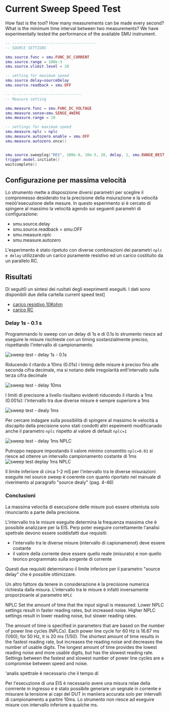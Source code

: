 # Current Sweep Speed Test

How fast is the tool? How many measurements can be made every second? What is the minimum time interval between two measurements? We have experimentally tested the performance of the available SMU instrument.

```lua
-- -------------------------------------
-- SOURCE SETTIGNS

smu.source.func = smu.FUNC_DC_CURRENT
smu.source.range = 100e-3
smu.source.vlimit.level = 20

-- setting for maximum speed 
smu.source.delay=sourceDelay
smu.source.readback = smu.OFF

-- -------------------------------
-- Measure setting

smu.measure.func = smu.FUNC_DC_VOLTAGE
smu.measure.sense=smu.SENSE_4WIRE
smu.measure.range = 10

-- settings for maximum speed
smu.measure.nplc = nplc
smu.measure.autozero.enable = smu.OFF
smu.measure.autozero.once()


smu.source.sweeplog("RES", 100e-6, 10e-3, 10, delay, 1, smu.RANGE_BEST, smu.OFF)
trigger.model.initiate()
waitcomplete()
```

## Configurazione per massima velocità

Lo strumento mette a disposizione diversi parametri per sceglire il compromesso desiderato tra la precisione della msiurazione e la velocità meòò'esecuzione delle mesure. In questo esperimento si è cercato di spingere al massimo la velocità agendo sui seguenti parametri di configurazione:

- smu.source.delay
- smu.source.readback = smu.OFF
- smu.measure.nplc
- smu.measure.autozero

L'esperimento è stato ripetuto con diverse combinazioni dei parametri `nplc e delay` utilizzando un carico puramente resistivo ed un carico costituito da un parallelo RC.

## Risultati

Di seguit0 un sintesi dei rusltati degli eseprimenti eseguiti. I dati sono disponibili due della cartella current speed test]

- [carico resistivo 10Kohm](../current-sweep-speed-test/current_sweep_test_R10K_LOAD.txt) 
- [carico RC](../current-sweep-speed-test/current_sweep_test_R10K_LOAD.txt)

### Delay 1s - 0.1 s

Programmando lo sweep con un delay di 1s e di 0.1s lo strumento riesce ad eseguire le misure rischieste con un timing sostanzialmente preciso, rispettando l'intervallo di campionamento.

![sweep test - delay 1s - 0.1s](media/currrent_sweep_test_100ms.png)

Riducendo il ritardo a 10ms (0.01s) i timing delle misure è preciso fino alle seconda cifra decimale, ma si notano delle irregolarità enll'intervallo sulla terza cifra decimale

![sweep test - delay 10ms](../media/currrent_sweep_test_10ms.png)

I limiti di precisone a livello risultano evidenti riducendo il ritardo a 1ms (0.001s): l'intervallo tra due diverse misure è sempre superiore a 1ms

![sweep test - dealy 1ms](../media/currrent_sweep_test_1ms.png)

Per cercare indagare sulla possibilità di spingere al massimo le velocità a discapito della precisione sono stati condotti altri espeimenti modificanado anche il parametro `nplc` rispetto al valore di default `nplc=1`

![sweep test - delay 1ms NPLC](media/currrent_sweep_test_1ms._npcl.png)

Putroppo neppure impostando il valore minimo consentito `nplc=0.01` si riesce ad ottenre un intervallo campionamento costante di 1ms
![sweep test deplay 1ms NPLC](media/currrent_sweep_test_1ms._npcl_RC_load.png)

Il limite inferiore di circa 1-2 mS per l'intervallo tra le diverse misurazioni eseguite nel source sweep è coerente con quanto riportato nel manuale di riverimento al paragrafo "source dealy" (pag. 4-46)

### Conclusioni

La massima velocità di esecuzione delle misure può essere ottentuta solo rinuncianto a parte della precisione.

L'intervallo tra le misure eseguite determina la frequenza massima che è possibile analizzare per la EIS. Perp poter eseguire correttamente l'analisi spettrale devono essere soddisfatti due requisiti:

- l'intervallo tra le diverse misure (intervallo di capionamenot) deve essere costante
- il valore della corrente deve essere quello reale (misurato) e non quello teorico programmato sulla sorgente di corrente
  
Questi due requisiti determinano il limite inferiore per il parametro "source delay" che è possible ottimizzare.

Un altro fattore da tenere in considerazione è la precisione numerica richiesta dalla misura. L'intervallo tra le misure è infatti inversamente proporzioanle al parametro  `NPLC`

NPLC Set the amount of time that the input signal is measured. Lower NPLC settings result
in faster reading rates, but increased noise. Higher NPLC settings result in lower
reading noise, but slower reading rates.

The amount of time is specified in parameters that are based on the number of power line cycles
(NPLCs). Each power line cycle for 60 Hz is 16.67 ms (1/60); for 50 Hz, it is 20 ms (1/50).
The shortest amount of time results in the fastest reading rate, but increases the reading noise and
decreases the number of usable digits.
The longest amount of time provides the lowest reading noise and more usable digits, but has the
slowest reading rate.
Settings between the fastest and slowest number of power line cycles are a compromise between
speed and noise.

'analis spettrale è necessario che il tempo di 

Per l'esecuzione di una EIS è necessario avere una misura relae della conrrente in ingresso e
è stato possibile generare un segnale in corrente e misurare la tensione ai capi del DUT in maniiera accurata solo per intervalli di campionamento a partire 10ms.
Lo strumento non riesce ad eseguire misure con intervallo inferiore a qualche ms.
